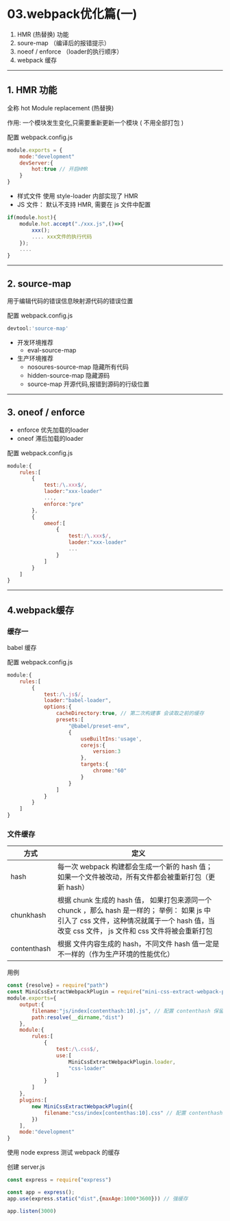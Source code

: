 # 03.webpack优化篇(一)

1. HMR  (热替换) 功能
2. soure-map （编译后的报错提示）
3. noeof / enforce （loader的执行顺序）
4. webpack 缓存



---

## 1. HMR 功能

全称  hot Module replacement  (热替换)

作用: 一个模块发生变化,只需要重新更新一个模块 ( 不用全部打包  )

配置 webpack.config.js

```js
module.exports = {
    mode:"development"
    devServer:{
        hot:true // 开启HMR
    }
}
```

- 样式文件 使用 style-loader 内部实现了 HMR
- JS 文件： 默认不支持 HMR, 需要在 js 文件中配置

```js
if(module.host){
    module.hot.accept("./xxx.js",()=>{
        xxx();
        .... xxx文件的执行代码
    });
    ....
}
```

---

## 2. source-map

用于编辑代码的错误信息映射源代码的错误位置

配置 webpack.config.js

```js
devtool:'source-map'
```

- 开发环境推荐
  - eval-source-map
- 生产环境推荐
  - nosoures-source-map 隐藏所有代码
  - hidden-source-map 隐藏源码
  - source-map 开源代码,报错到源码的行级位置

---

## 3. oneof / enforce

- enforce 优先加载的loader
- oneof 滞后加载的loader

配置 webpack.config.js

```javascript
module:{
    rules:[
        {
            test:/\.xxx$/,
            laoder:"xxx-loader"
            ...,
            enforce:"pre"
        },
        {
            omeof:[
                {
                    test:/\.xxx$/,
            		laoder:"xxx-loader"
                    ...
                }
            ]
        }
    ]
}
```

---

## 4.webpack缓存

### 缓存一 

babel 缓存

配置 webpack.config.js 

```javascript
module:{
    rules:[
        {
            test:/\.js$/,
            loader:"babel-loader",
            options:{
                cacheDirectory:true, // 第二次构建事 会读取之前的缓存
                presets:[
                    "@babel/preset-env",
                    {
                        useBuiltIns:'usage',
                        corejs:{
                            version:3
                        },
                        targets:{
                            chrome:"60"
                        }
                    }
                ]
            }
        }
    ]
}
```

### 文件缓存

| 方式        | 定义                                                         |
| ----------- | ------------------------------------------------------------ |
| hash        | 每一次 webpack 构建都会生成一个新的 hash 值； 如果一个文件被改动，所有文件都会被重新打包（更新 hash） |
| chunkhash   | 根据 chunk 生成的 hash 值， 如果打包来源同一个 chunck ，那么 hash 是一样的； 举例： 如果 js 中 引入了 css 文件，这种情况就属于一个 hash 值，当改变 css 文件， js 文件和 css 文件将被会重新打包 |
| contenthash | 根据 文件内容生成的 hash，不同文件 hash 值一定是不一样的（作为生产环境的性能优化） |

用例

```js
const {resolve} = require("path")
const MiniCssExtractWebpackPlugin = require("mini-css-extract-webpack-plugin")
module.exports={
    output:{
        filename:"js/index[contenthash:10].js", // 配置 contenthash 保留十位
        path:resolve(__dirname,"dist")
    },
    module:{
        rules:[
            {
                test:/\.css$/,
                use:[
                    MiniCssExtractWebpackPlugin.loader,
                    "css-loader"
                ]
            }
        ]
    },
    plugins:[
        new MiniCssExtractWebpackPlugin({
            filename:"css/index[contenthas:10].css" // 配置 contenthash 保留十位
        })
    ],
    mode:"development"
}
```

使用 node express 测试 webpack 的缓存

创建 server.js

```js
const express = require("express")

const app = express();
app.use(express.static("dist",{maxAge:1000*3600})) // 强缓存

app.listen(3000)
```

